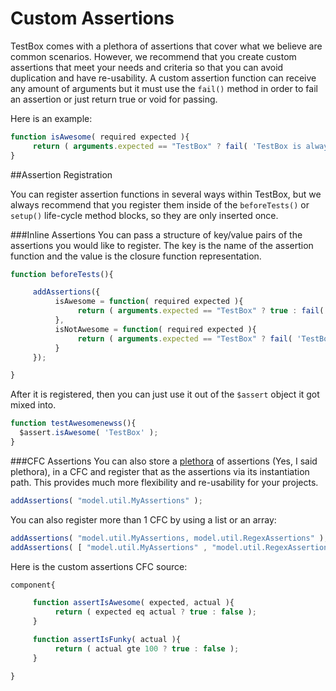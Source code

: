 # Custom Assertions

TestBox comes with a plethora of assertions that cover what we believe are common scenarios. However, we recommend that you create custom assertions that meet your needs and criteria so that you can avoid duplication and have re-usability. A custom assertion function can receive any amount of arguments but it must use the `fail()` method in order to fail an assertion or just return true or void for passing.

Here is an example:

```javascript
function isAwesome( required expected ){
     return ( arguments.expected == "TestBox" ? fail( 'TestBox is always awesome' ) : true );
}
```
##Assertion Registration

You can register assertion functions in several ways within TestBox, but we always recommend that you register them inside of the `beforeTests()` or `setup()` life-cycle method blocks, so they are only inserted once.

###Inline Assertions 
You can pass a structure of key/value pairs of the assertions you would like to register. The key is the name of the assertion function and the value is the closure function representation.

```javascript
function beforeTests(){

     addAssertions({
          isAwesome = function( required expected ){
               return ( arguments.expected == "TestBox" ? true : fail( 'not TestBox' ) );
          },
          isNotAwesome = function( required expected ){
               return ( arguments.expected == "TestBox" ? fail( 'TestBox is always awesome' ) : true );
          }
     });

}
```

After it is registered, then you can just use it out of the `$assert` object it got mixed into.

```javascript
function testAwesomenewss(){
  $assert.isAwesome( 'TestBox' );
}
```

###CFC Assertions 
You can also store a [plethora](http://en.wikipedia.org/wiki/Plethora) of assertions (Yes, I said plethora), in a CFC and register that as the assertions via its instantiation path. This provides much more flexibility and re-usability for your projects.

```javascript
addAssertions( "model.util.MyAssertions" );
```

You can also register more than 1 CFC by using a list or an array:

```javascript
addAssertions( "model.util.MyAssertions, model.util.RegexAssertions" );
addAssertions( [ "model.util.MyAssertions" , "model.util.RegexAssertions" ] );
```

Here is the custom assertions CFC source:

```javascript
component{

     function assertIsAwesome( expected, actual ){
          return ( expected eq actual ? true : false );
     }

     function assertIsFunky( actual ){
          return ( actual gte 100 ? true : false );
     }

}
```


